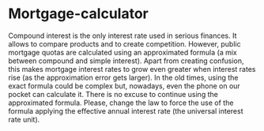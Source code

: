 Mortgage-calculator
===================

Compound interest is the only interest rate used in serious finances. It allows to compare products and to create competition. However, public mortgage quotas are calculated using an approximated formula (a mix between compound and simple interest). Apart from creating confusion, this makes mortgage interest rates to grow even greater when interest rates rise (as the approximation error gets larger).  In the old times, using the exact formula could be complex but, nowadays, even the phone on our pocket can calculate it. There is no excuse to continue using the approximated formula.  Please, change the law to force the use of the formula applying the effective annual interest rate (the universal interest rate unit).

